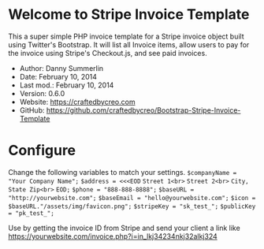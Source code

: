 Welcome to Stripe Invoice Template
==================================
This a super simple PHP invoice template for a Stripe invoice object built using Twitter's Bootstrap. It will list all Invoice items, allow users to pay for the invoice using Stripe's Checkout.js, and see paid invoices.


* Author:    Danny Summerlin
* Date:      February 10, 2014
* Last mod.: February 10, 2014
* Version:   0.6.0
* Website:   <https://craftedbycreo.com>
* GitHub:    <https://github.com/craftedbycreo/Bootstrap-Stripe-Invoice-Template>


Configure 
=========

Change the following variables to match your settings.
`$companyName = "Your Company Name";`
`$address = <<<EOD`
`Street 1<br>`
`Street 2<br>`
`City, State Zip<br>`
`EOD;`
`$phone = "888-888-8888";`
`$baseURL = "http://yourwebsite.com";`
`$baseEmail = "hello@yourwebsite.com";`
`$icon = $baseURL."/assets/img/favicon.png";`
`$stripeKey = "sk_test_";`
`$publicKey = "pk_test_";`

Use by getting the invoice ID from Stripe and send your client a link like https://yourwebsite.com/invoice.php?i=in_lkj34234nkj32alkj324